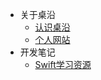 
+ 关于桌沿
  + [认识桌沿](README.md)
  + [个人网站](https://deskside.github.io/)
+ 开发笔记  
  + [Swift学习资源](swift-learning-resource.md)